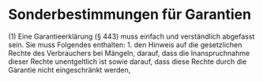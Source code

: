 # Sonderbestimmungen für Garantien

(1) Eine Garantieerklärung (§ 443) muss einfach und verständlich abgefasst sein. Sie muss Folgendes enthalten:  1.
 den Hinweis auf die gesetzlichen Rechte des Verbrauchers bei Mängeln, darauf, dass die Inanspruchnahme dieser Rechte unentgeltlich ist sowie darauf, dass diese Rechte durch die Garantie nicht eingeschränkt werden,